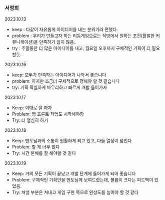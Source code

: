 ### 서정희

2023.10.13

- keep : 다같이 자유롭게 아이디어를 내는 분위기라 편했다.
- problem : 우리가 만들고자 하는 리듬게임으로는 직방에서 원하는 조건(활발한 커뮤니케이션)을 만족하기 쉽지 않음..
- try : 주말동안 더 많은 아이디어를 내고, 월요일 오후까지 구체적인 기획이 더 필요할듯.


2023.10.16

- keep: 모두가 만족하는 아이디어가 나와서 좋습니다
- problem: 하지만 조금더 구체적으로 정해야 할 것 같습니다
- try: 기획 확실하게 마무리하고 빠르게 개발 들어가자


2023.10.17

- Keep: 이대로 잘 하자
- Problem: 웹 프론트 작업도 시작해야함
- Try: 더 열심히 하기


2023.10.18

- Keep: 멘토님과의 소통이 원활하게 되고 있고, 다들 열정이 넘친다
- Problem: 할 게 너무 많다
- Try: 시간 분배를 잘 해야할 것 같다

2023.10.19

- Keep: 거의 모든 기획이 끝났고 개발 단계에 들어가게 되어 좋습니다
- Problem: 구체적인 기획안을 멘토님께 보여드렸는데, 볼륨이 크다는 피드백이 있었음.
- Try: 쳐낼 부분은 쳐내고 게임 구현 쪽으로 완성도를 높여야 할 것 같다
